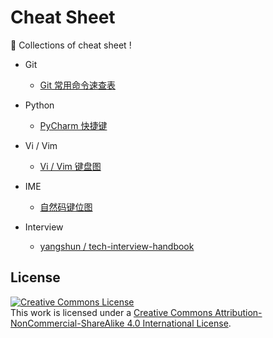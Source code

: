 # Cheat Sheet

:pig: Collections of cheat sheet !

- Git
  - [Git 常用命令速查表](./git#git-%E5%B8%B8%E7%94%A8%E5%91%BD%E4%BB%A4%E9%80%9F%E6%9F%A5%E8%A1%A8)

- Python
  - [PyCharm 快捷键](./python#pycharm-%E5%BF%AB%E6%8D%B7%E9%94%AE)

- Vi / Vim
  - [Vi / Vim 键盘图](./vi-vim#vi--vim-%E9%94%AE%E7%9B%98%E5%9B%BE)

- IME
  - [自然码键位图](./input-method#%E8%87%AA%E7%84%B6%E7%A0%81%E9%94%AE%E4%BD%8D%E5%9B%BE)

- Interview
  - [yangshun / tech-interview-handbook](https://github.com/yangshun/tech-interview-handbook)

## License

<a rel="license" href="http://creativecommons.org/licenses/by-nc-sa/4.0/"><img alt="Creative Commons License" style="border-width:0" src="https://i.creativecommons.org/l/by-nc-sa/4.0/88x31.png" /></a><br/>
This work is licensed under a <a rel="license" href="http://creativecommons.org/licenses/by-nc-sa/4.0/">Creative Commons Attribution-NonCommercial-ShareAlike 4.0 International License</a>.